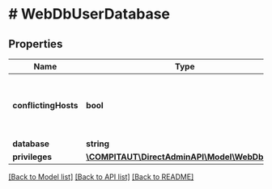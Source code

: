 # # WebDbUserDatabase

## Properties

Name | Type | Description | Notes
------------ | ------------- | ------------- | -------------
**conflictingHosts** | **bool** | Reports whether privileges differ between hosts. |
**database** | **string** |  |
**privileges** | [**\COMPITAUT\DirectAdminAPI\Model\WebDbPrivs**](WebDbPrivs.md) |  |

[[Back to Model list]](../../README.md#models) [[Back to API list]](../../README.md#endpoints) [[Back to README]](../../README.md)
